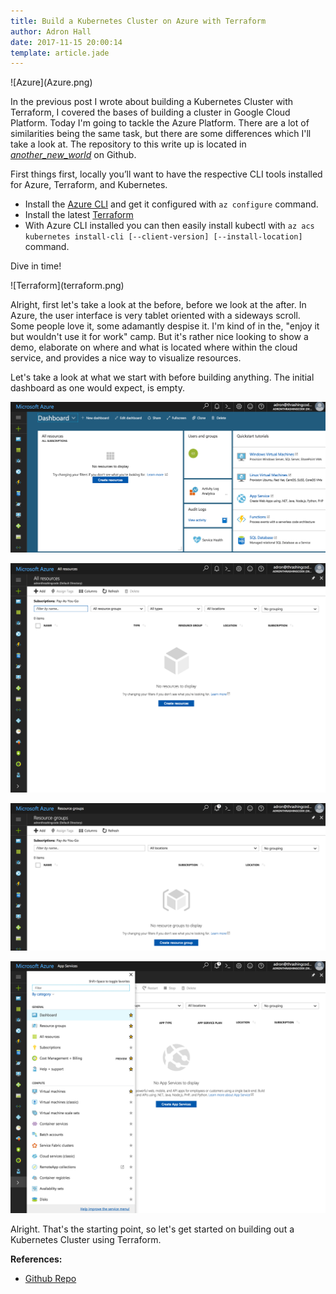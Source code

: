 ```yaml
---
title: Build a Kubernetes Cluster on Azure with Terraform
author: Adron Hall
date: 2017-11-15 20:00:14
template: article.jade
---
```

<div class="image float-right">
    ![Azure](Azure.png)
</div>

In the previous post I wrote about building a Kubernetes Cluster with Terraform, I covered the bases of building a cluster in Google Cloud Platform. Today I'm going to tackle the Azure Platform. There are a lot of similarities being the same task, but there are some differences which I'll take a look at. The repository to this write up is located in *[another_new_world](https://github.com/Adron/another_new_world)* on Github.

First things first, locally you’ll want to have the respective CLI tools installed for Azure, Terraform, and Kubernetes.

<span class="more"></span>

* Install the [Azure CLI](https://docs.microsoft.com/en-us/cli/azure/install-azure-cli?view=azure-cli-latest) and get it configured with `az configure` command.
* Install the latest [Terraform](https://www.terraform.io/intro/getting-started/install.html)
* With Azure CLI installed you can then easily install kubectl with `az acs kubernetes install-cli [--client-version] [--install-location]` command.

Dive in time!

<div class="image float-right">
    ![Terraform](terraform.png)
</div>

Alright, first let's take a look at the before, before we look at the after. In Azure, the user interface is very tablet oriented with a sideways scroll. Some people love it, some adamantly despise it. I'm kind of in the, "enjoy it but wouldn't use it for work" camp. But it's rather nice looking to show a demo, elaborate on where and what is located where within the cloud service, and provides a nice way to visualize resources.

Let's take a look at what we start with before building anything. The initial dashboard as one would expect, is empty.

![Azure](azure-empty-01.png)


 
![Azure](azure-empty-02.png)
 
![Azure](azure-empty-03.png)
 
![Azure](azure-empty-04.png)
 
Alright. That's the starting point, so let's get started on building out a Kubernetes Cluster using Terraform.

**References:**

* [Github Repo]()